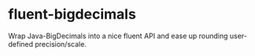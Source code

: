 # fluent-bigdecimals

Wrap Java-BigDecimals into a nice fluent API and ease up rounding user-defined precision/scale.
